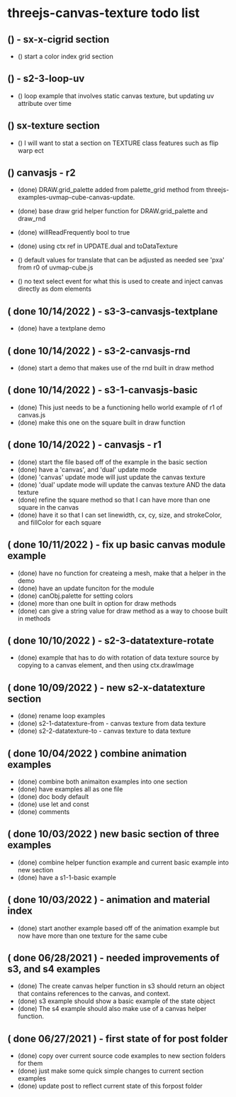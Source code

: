 # threejs-canvas-texture todo list

## () - sx-x-cigrid section
* () start a color index grid section

## () - s2-3-loop-uv
* () loop example that involves static canvas texture, but updating uv attribute over time

## () sx-texture section
* () I will want to stat a section on TEXTURE class features such as flip warp ect

## () canvasjs - r2
* (done) DRAW.grid\_palette added from palette\_grid method from threejs-examples-uvmap-cube-canvas-update.
* (done) base draw grid helper function for DRAW.grid\_palette and draw_rnd
* (done) willReadFrequently bool to true
* (done) using ctx ref in UPDATE.dual and toDataTexture

* () default values for translate that can be adjusted as needed see 'pxa' from r0 of uvmap-cube.js
* () no text select event for what this is used to create and inject canvas directly as dom elements

## ( done 10/14/2022 ) - s3-3-canvasjs-textplane
* (done) have a textplane demo

## ( done 10/14/2022 ) - s3-2-canvasjs-rnd
* (done) start a demo that makes use of the rnd built in draw method

## ( done 10/14/2022 ) - s3-1-canvasjs-basic
* (done) This just needs to be a functioning hello world example of r1 of canvas.js
* (done) make this one on the square built in draw function

## ( done 10/14/2022 ) - canvasjs - r1
* (done) start the file based off of the example in the basic section
* (done) have a 'canvas', and 'dual' update mode
* (done) 'canvas' update mode will just update the canvas texture
* (done) 'dual' update mode will update the canvas texture AND the data texture 
* (done) refine the square method so that I can have more than one square in the canvas
* (done) have it so that I can set linewidth, cx, cy, size, and strokeColor, and fillColor for each square

## ( done 10/11/2022 ) - fix up basic canvas module example
* (done) have no function for createing a mesh, make that a helper in the demo
* (done) have an update funciton for the module
* (done) canObj.palette for setting colors
* (done) more than one built in option for draw methods
* (done) can give a string value for draw method as a way to choose built in methods

## ( done 10/10/2022 ) - s2-3-datatexture-rotate
* (done) example that has to do with rotation of data texture source by copying to a canvas element, and then using ctx.drawImage

## ( done 10/09/2022 ) - new s2-x-datatexture section
* (done) rename loop examples
* (done) s2-1-datatexture-from - canvas texture from data texture
* (done) s2-2-datatexture-to   - canvas texture to data texture

## ( done 10/04/2022 ) combine animation examples
* (done) combine both animaiton examples into one section
* (done) have examples all as one file
* (done) doc body default
* (done) use let and const
* (done) comments

## ( done 10/03/2022 ) new basic section of three examples
* (done) combine helper function example and current basic example into new section
* (done) have a s1-1-basic example

## ( done 10/03/2022 ) - animation and material index
* (done) start another example based off of the animation example but now have more than one texture for the same cube

## ( done 06/28/2021 ) - needed improvements of s3, and s4 examples
* (done) The create canvas helper function in s3 should return an object that contains references to the canvas, and context.
* (done) s3 example should show a basic example of the state object
* (done) The s4 example should also make use of a canvas helper function.

## ( done 06/27/2021 ) - first state of for post folder
* (done) copy over current source code examples to new section folders for them
* (done) just make some quick simple changes to current section examples
* (done) update post to reflect current state of this forpost folder
